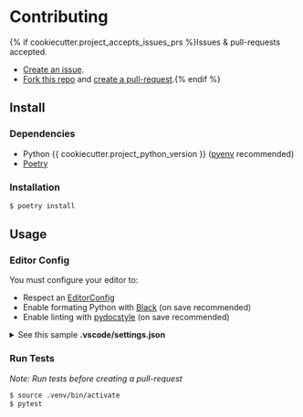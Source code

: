 # Contributing

{% if cookiecutter.project_accepts_issues_prs %}Issues & pull-requests accepted.

- [Create an issue].
- [Fork this repo] and [create a pull-request].{% endif %}

## Install

### Dependencies

- Python {{ cookiecutter.project_python_version }} ([pyenv] recommended)
- [Poetry]

### Installation

```bash
$ poetry install
```

## Usage

### Editor Config

You must configure your editor to:

- Respect an [EditorConfig]
- Enable formating Python with [Black] (on save recommended)
- Enable linting with [pydocstyle] (on save recommended)

<details><summary>See this sample <b>.vscode/settings.json</b></summary>
<p>

```json
{
  "python.formatting.provider": "black",
  "editor.formatOnSave": true,
  "python.linting.pydocstyleEnabled": true
}
```

</p>
</details>

### Run Tests

_Note: Run tests before creating a pull-request_

```bash
$ source .venv/bin/activate
$ pytest
```

<!-- Links -->

[create an issue]: https://docs.github.com/en/github/managing-your-work-on-github/creating-an-issue
[fork this repo]: https://docs.github.com/en/github/getting-started-with-github/fork-a-repo
[create a pull-request]: https://docs.github.com/en/github/collaborating-with-issues-and-pull-requests/creating-a-pull-request
[black]: https://github.com/psf/black
[poetry]: https://python-poetry.org/docs/
[pyenv]: https://github.com/pyenv/pyenv
[pydocstyle]: https://pypi.org/project/pydocstyle/
[editorconfig]: https://editorconfig.org/
